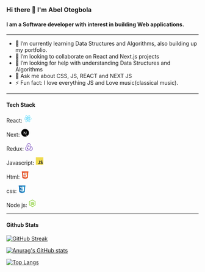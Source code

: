### Hi there 👋 I'm <strong>Abel Otegbola</strong>

<h4>I am a Software developer with interest in building Web applications.</h4>

<hr />

- 🌱 I’m currently learning Data Structures and Algorithms, also building up my portfolio.
- 👯 I’m looking to collaborate on React and Next.js projects
- 🤔 I’m looking for help with understanding Data Structures and Algorithms 
- 💬 Ask me about CSS, JS, REACT and NEXT JS
- ⚡ Fun fact: I love everything JS and Love music(classical music).

<hr />
<h4>Tech Stack</h4>

<p>
  React: 
  <a href="https://github.com/devicons/devicon/blob/master/icons/react/react-original.svg">
    <img src="https://github.com/devicons/devicon/blob/master/icons/react/react-original.svg" width="20px" />
  </a>
</p>
<p>
  Next: 
  <a href="https://github.com/devicons/devicon/blob/master/icons/react/nextjs-original.svg">
    <img src="https://github.com/devicons/devicon/blob/master/icons/nextjs/nextjs-original.svg" width="20px" />
  </a>
</p>
<p>
  Redux: 
  <a href="https://github.com/devicons/devicon/blob/master/icons/redux/redux-original.svg">
    <img src="https://github.com/devicons/devicon/blob/master/icons/redux/redux-original.svg" width="20px" />
  </a>
</p>
<p>
  Javascript: 
  <a href="https://github.com/devicons/devicon/blob/master/icons/javascript/javascript-original.svg">
    <img src="https://github.com/devicons/devicon/blob/master/icons/javascript/javascript-original.svg" width="20px" />
  </a>
</p>
<p>
  Html: 
  <a href="https://github.com/devicons/devicon/blob/master/icons/html5/html5-original.svg">
    <img src="https://github.com/devicons/devicon/blob/master/icons/html5/html5-original.svg" width="20px" />
  </a>
</p>
<p>
  css: 
  <a href="https://github.com/devicons/devicon/blob/master/icons/css3/css3-original.svg">
    <img src="https://github.com/devicons/devicon/blob/master/icons/css3/css3-original.svg" width="20px" />
  </a>
</p>
<p>
  Node js: 
  <a href="https://github.com/devicons/devicon/blob/master/icons/nodejs/nodejs-original.svg">
    <img src="https://github.com/devicons/devicon/blob/master/icons/nodejs/nodejs-original.svg" width="20px" />
  </a>
</p>

<hr />
<h4>Github Stats</h4>

[![GitHub Streak](https://github-readme-streak-stats.herokuapp.com?user=abel-otegbola&theme=radical)](https://git.io/streak-stats)

[![Anurag's GitHub stats](https://github-readme-stats.vercel.app/api?username=abel-otegbola)](https://github.com/anuraghazra/github-readme-stats)

[![Top Langs](https://github-readme-stats.vercel.app/api/top-langs/?username=abel-otegbola&layout=compact)](https://github.com/anuraghazra/github-readme-stats)
